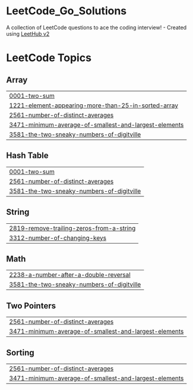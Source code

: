 # LeetCode_Go_Solutions
A collection of LeetCode questions to ace the coding interview! - Created using [LeetHub v2](https://github.com/arunbhardwaj/LeetHub-2.0)

<!---LeetCode Topics Start-->
# LeetCode Topics
## Array
|  |
| ------- |
| [0001-two-sum](https://github.com/sudhin-az/LeetCode_Go_Solutions/tree/master/0001-two-sum) |
| [1221-element-appearing-more-than-25-in-sorted-array](https://github.com/sudhin-az/LeetCode_Go_Solutions/tree/master/1221-element-appearing-more-than-25-in-sorted-array) |
| [2561-number-of-distinct-averages](https://github.com/sudhin-az/LeetCode_Go_Solutions/tree/master/2561-number-of-distinct-averages) |
| [3471-minimum-average-of-smallest-and-largest-elements](https://github.com/sudhin-az/LeetCode_Go_Solutions/tree/master/3471-minimum-average-of-smallest-and-largest-elements) |
| [3581-the-two-sneaky-numbers-of-digitville](https://github.com/sudhin-az/LeetCode_Go_Solutions/tree/master/3581-the-two-sneaky-numbers-of-digitville) |
## Hash Table
|  |
| ------- |
| [0001-two-sum](https://github.com/sudhin-az/LeetCode_Go_Solutions/tree/master/0001-two-sum) |
| [2561-number-of-distinct-averages](https://github.com/sudhin-az/LeetCode_Go_Solutions/tree/master/2561-number-of-distinct-averages) |
| [3581-the-two-sneaky-numbers-of-digitville](https://github.com/sudhin-az/LeetCode_Go_Solutions/tree/master/3581-the-two-sneaky-numbers-of-digitville) |
## String
|  |
| ------- |
| [2819-remove-trailing-zeros-from-a-string](https://github.com/sudhin-az/LeetCode_Go_Solutions/tree/master/2819-remove-trailing-zeros-from-a-string) |
| [3312-number-of-changing-keys](https://github.com/sudhin-az/LeetCode_Go_Solutions/tree/master/3312-number-of-changing-keys) |
## Math
|  |
| ------- |
| [2238-a-number-after-a-double-reversal](https://github.com/sudhin-az/LeetCode_Go_Solutions/tree/master/2238-a-number-after-a-double-reversal) |
| [3581-the-two-sneaky-numbers-of-digitville](https://github.com/sudhin-az/LeetCode_Go_Solutions/tree/master/3581-the-two-sneaky-numbers-of-digitville) |
## Two Pointers
|  |
| ------- |
| [2561-number-of-distinct-averages](https://github.com/sudhin-az/LeetCode_Go_Solutions/tree/master/2561-number-of-distinct-averages) |
| [3471-minimum-average-of-smallest-and-largest-elements](https://github.com/sudhin-az/LeetCode_Go_Solutions/tree/master/3471-minimum-average-of-smallest-and-largest-elements) |
## Sorting
|  |
| ------- |
| [2561-number-of-distinct-averages](https://github.com/sudhin-az/LeetCode_Go_Solutions/tree/master/2561-number-of-distinct-averages) |
| [3471-minimum-average-of-smallest-and-largest-elements](https://github.com/sudhin-az/LeetCode_Go_Solutions/tree/master/3471-minimum-average-of-smallest-and-largest-elements) |
<!---LeetCode Topics End-->